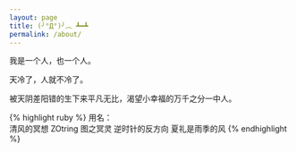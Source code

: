 ```yaml
---
layout: page
title: (╯°Д°)╯︵ ┻━┻
permalink: /about/
---
```

我是一个人，也一个人。

天冷了，人就不冷了。

被天阴差阳错的生下来平凡无比，渴望小幸福的万千之分一中人。

{% highlight ruby %}
用名：  
        清风的冥想
        ZOtring
        图之冥灵
        逆时针的反方向
        夏礼是雨季的风
{% endhighlight %}

